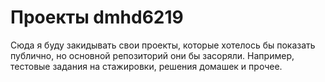 # Проекты dmhd6219

Сюда я буду закидывать свои проекты, которые хотелось бы показать публично, но основной репозиторий они бы засоряли.
Например, тестовые задания на стажировки, решения домашек и прочее.
